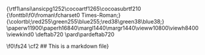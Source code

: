 {\rtf1\ansi\ansicpg1252\cocoartf1265\cocoasubrtf210
{\fonttbl\f0\froman\fcharset0 Times-Roman;}
{\colortbl;\red255\green255\blue255;\red38\green38\blue38;}
\paperw11900\paperh16840\margl1440\margr1440\vieww10800\viewh8400\viewkind0
\deftab720
\pard\pardeftab720

\f0\fs24 \cf2 ## This is a markdown file}